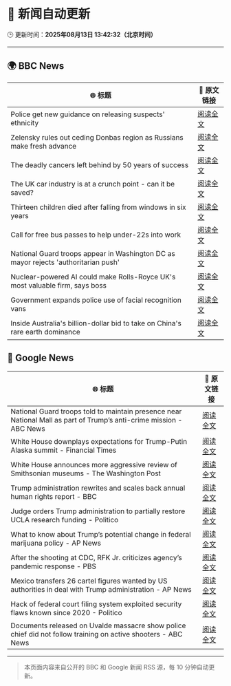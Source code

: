 # 🧠 新闻自动更新

🕒 更新时间：**2025年08月13日 13:42:32（北京时间）**

---

## 🌍 BBC News

| 🌐 标题 | 🔗 原文链接 |
|--------|-------------|
| Police get new guidance on releasing suspects' ethnicity | [阅读全文](https://www.bbc.com/news/articles/c5ypgg28nvpo?at_medium=RSS&at_campaign=rss) |
| Zelensky rules out ceding Donbas region as Russians make fresh advance | [阅读全文](https://www.bbc.com/news/articles/c4g6qd3k2peo?at_medium=RSS&at_campaign=rss) |
| The deadly cancers left behind by 50 years of success | [阅读全文](https://www.bbc.com/news/articles/c5ypkrzyxd1o?at_medium=RSS&at_campaign=rss) |
| The UK car industry is at a crunch point - can it be saved? | [阅读全文](https://www.bbc.com/news/articles/c23p028p200o?at_medium=RSS&at_campaign=rss) |
| Thirteen children died after falling from windows in six years | [阅读全文](https://www.bbc.com/news/articles/cqjyype0yn5o?at_medium=RSS&at_campaign=rss) |
| Call for free bus passes to help under-22s into work | [阅读全文](https://www.bbc.com/news/articles/c9877kg42wjo?at_medium=RSS&at_campaign=rss) |
| National Guard troops appear in Washington DC as mayor rejects 'authoritarian push' | [阅读全文](https://www.bbc.com/news/articles/cy7ypm6zxp2o?at_medium=RSS&at_campaign=rss) |
| Nuclear-powered AI could make Rolls-Royce UK's most valuable firm, says boss | [阅读全文](https://www.bbc.com/news/articles/ce8772d4jzgo?at_medium=RSS&at_campaign=rss) |
| Government expands police use of facial recognition vans | [阅读全文](https://www.bbc.com/news/articles/cj4wy21dwkwo?at_medium=RSS&at_campaign=rss) |
| Inside Australia's billion-dollar bid to take on China's rare earth dominance | [阅读全文](https://www.bbc.com/news/articles/cgm2z91mvlvo?at_medium=RSS&at_campaign=rss) |

## 📰 Google News

| 🌐 标题 | 🔗 原文链接 |
|--------|-------------|
| National Guard troops told to maintain presence near National Mall as part of Trump’s anti-crime mission - ABC News | [阅读全文](https://news.google.com/rss/articles/CBMimwFBVV95cUxNZXBfYTJGd2dJU0JqUzBKanFHakxmM05LTkw5R0VkbEpKNmhGVnNZbUxsLWh4bGpUclRTQTdjSlNJWXR3UW12UFcyM01QdjBZbmVKNlp6cDdaSGRYTEZQUVRMYWtBQXluQUhEQS1DMWhvT1lXOWRWUkVleVBnaEZOUzFDSmNGb3N1UXJlbmp4cWdWSXc3aDZIcU14VdIBoAFBVV95cUxPa3VuTzA2aUVzRlFaZzg0Y0pDdVkwbWczOTM5SHdjREQtaVliZGhRUUhUUnFFWUQ0TVBhekZrQVRFVWlJazViVW9KMWZoT2w2elEtMFhQUEIweF9YWTJVamFNdnQtVTdjWHYxdjJ4WmxycnNSZXo2elNncktqZEZRNlhEZzBYdF9kdW95N3dIMHk0Uk5iOFFQblRzXzBUYmxr?oc=5) |
| White House downplays expectations for Trump-Putin Alaska summit - Financial Times | [阅读全文](https://news.google.com/rss/articles/CBMicEFVX3lxTFBSazZPdUxGU21PODFUOGlaOXlmWlBSU2c2akttWnBmNmQ2RjJGZTV4SGlXSW5wUGI5VG5wZnhTTHNrQ3Q4OF9GaHZRVEtsdXREZlBXVVMxRnZ6ZFBjWmFDLTdlSFpmS1RfV0ZpRDd5OGM?oc=5) |
| White House announces more aggressive review of Smithsonian museums - The Washington Post | [阅读全文](https://news.google.com/rss/articles/CBMioAFBVV95cUxOb3RGVWtSbmVIbnV1X3JKb01MWDM2VUZpSllsOExwWGpvNHVpaFg0ajNkU1NYTEdHUGw2TnZyZFBqWmF5ZHZ3V3FUSW1NWUxyZnRUM1JfQ05XR1BRa2JzOFF3cUVIWmw1bVA0NDNtemtybkVYVG1NZk5FdDZFbkdsZkxCa2U5X0FrN3AzdDQzQUM1NE9SYTk3UUVfYnFTM2Vq?oc=5) |
| Trump administration rewrites and scales back annual human rights report - BBC | [阅读全文](https://news.google.com/rss/articles/CBMiWkFVX3lxTFBBV190SC1JekNZMkhwUVJFaHQzbW5XR1I3Z2RXbHJWcjI2bkZMUHk4dkhCbTZTMU1CRG9uYUk5UVFiQVIxVzNxcXhfSnNZbF9ncnB4N1Jzb0VHUdIBX0FVX3lxTE1Ja01LVW43U2x5V2R1YV9IR0xlajZlNHVMcm1aUkNXY25xM1FiUGc3SmNLcmhhNXcyYWFqTV9RczMwYktyNDQwVWF5LXdVUDgtSHZlNHpnd1VVenNPNlBR?oc=5) |
| Judge orders Trump administration to partially restore UCLA research funding - Politico | [阅读全文](https://news.google.com/rss/articles/CBMixAFBVV95cUxNOTFhUHhCRFhJUTlhN0ZyVG9NdnNhUGpHdzJDNGZwZVd0Q0gzekg5REtaTmRWLWRDbmV6bXAtMzRtdVlvMmdZaE0yYURWSXVIckJjZDlNM2tIMy0tc2RrT0VHbUJKZUtqa2h4bmpTVDNmOEVmbVhoMUkwNnpBbzlSRHh4WF9TMnd2bTYyZmNHQ19kTnAxMnV6N1BRZTY0T0xqdWpCQzJfWlJyN3pyOExnTDE3RWhndUVUS0RWQnNxdWxYMDlk?oc=5) |
| What to know about Trump’s potential change in federal marijuana policy - AP News | [阅读全文](https://news.google.com/rss/articles/CBMilgFBVV95cUxOaWJOYW9CdVhiVll4c0VXNWpMb1pUNFNzMU5ZdFlUa0VGQ25lamVQMWFRbFNPTGpPNG9xb0IwMlR2NFBCTmZ4WXZZc2tKSXJWS3dZNVpwdzBsYVRqTXpPZ2VWQXBJVUxHTXNwMTR1MFZsT1NQdlhXbnNyZ1NWMWVCbFNfU3VzbHRURDVGZXFUem1WLWhwLUE?oc=5) |
| After the shooting at CDC, RFK Jr. criticizes agency’s pandemic response - PBS | [阅读全文](https://news.google.com/rss/articles/CBMiqAFBVV95cUxNY2NUdUF6Ylp4YjRLaFZZazZwbm5FaTBPekltaUJYdUVXb0xQRFltNmR3MGt4NGRNSXRxY3FqTWFBMGs2Z1J0d0VLeTNYTkZOWnhDSkhvS2lRQXVFQmVXTWdrelRkSFJoR0xUTmwtalFnTzVZZmVIR0xoRDc1bzFLQUpxdUFtMFJSWlVMWjFJajBoZ0FVWmV5ai1GNjdfZzA5MHphMHUwSnDSAa4BQVVfeXFMT1g5V3BsUmxaN1p3TnRNSWpJQmVVdEZVclVSTkM1bVdreWVMRUZSRDBqd3J3Y2p0MmpVbHNXTmJTYzRTdkkzNmdVZ19vOUZBejZjcFI2VzJ1N2Q2QzdQTEdLa0c4bGdpS0JHajk0Y2NTRkRpM0YwT29TeXRiakZkX0tWTV9wUXl3cU1Ma19hdEZDUGlOZzVoTXdOSWNJOHQzMUVkTFU2YnByb1NkcVJR?oc=5) |
| Mexico transfers 26 cartel figures wanted by US authorities in deal with Trump administration - AP News | [阅读全文](https://news.google.com/rss/articles/CBMiswFBVV95cUxQMGJLYzQwYkF6d2JpYWp0R0RIeDM5VEZpMDVnWTVyRGZibWZ4SmNDdGNwMW55SmF4NF91Ym00dG9FT3RZSW9EeUdkZVE0djFyNUVKT0FOMGZTeUt5a3FRWDVZZF9xaENTdU9taktKcnhQeVZmUTMxdW8yd1lKTk1LSDRVcGh0Znl0bkp2R1RTbXRPV01KcWlLa0Y3bU0zcEhxdHB1T1VVTUowT09mb1VwQW1URQ?oc=5) |
| Hack of federal court filing system exploited security flaws known since 2020 - Politico | [阅读全文](https://news.google.com/rss/articles/CBMiiwFBVV95cUxQTnVuNXV2eG95VDdtVmFRaFd0ZnhtelF5VllURzk2QTBUOEllYkhxZnlfQkltT2g3c3VBa21PMFFnS2FxcGkwOG8xVms3Y1JPclh1cnZNY2h6VXFHVENLV1hBOG05anJTOERWTk5oOW5MSlc4NjNzQmlvV0VnMHBSUVZNTWt3ZE5BUnIw?oc=5) |
| Documents released on Uvalde massacre show police chief did not follow training on active shooters - ABC News | [阅读全文](https://news.google.com/rss/articles/CBMipwFBVV95cUxQci1aRzRVN2JiQUFVNjBHM3JiWDE5NzI3QU4xT1JaaUhKN0s0V183VERmNTJxMGNCeXpfX3dwVnkzOGlURF9JQjRDMExqOFVzMEIyZTR4X1JDVlRoTUdOeExFZTZJQ3U1b185WGZyel9veDlKMXpmNGhVVGhSZDNPcjZuZW16cUlFLUtPb290RWZxOUVzX0kxSm1ndXdFV01ZZzJYRFlGb9IBrAFBVV95cUxNZzdWblpSMm1qVXlOOFdMTDRUV3pCeVM1aXZpTllNSlI2MlpLN3VIQURHcXdIOG1OdkY0UE5SemR6TnZLMFJSUURtUXVya3BVdUpwSDlNOW9SamdvUFdNRFBWbnkyaGR3VVB2VTA1UzNRZGZoNEwzdkRub3UxOUR0NDItR0NFU1BHZ0VrVjBVbEQyS2daUC1TVWhqS0NuUGtteWY1NmJJRnFONmp6?oc=5) |

---
> 本页面内容来自公开的 BBC 和 Google 新闻 RSS 源，每 10 分钟自动更新。